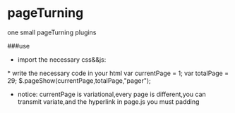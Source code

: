 pageTurning
===========

one small pageTurning plugins

###use
*  import the necessary css&&js:
  <link type="text/css" rel="stylesheet" href="pageTuring.css">
  <script type="text/javascript" src="jquery-1.9.1.min.js"></script> 
  <script type="text/javascript" src="page.js"></script> 
*   write the necessary code in your html
    var currentPage = 1;
    var totalPage = 29;
    $.pageShow(currentPage,totalPage,"pager");
  
*  notice:
  currentPage is variational,every page is different,you can transmit variate,and the hyperlink in page.js you must padding
